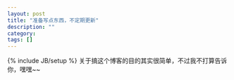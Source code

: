 ```yaml
---
layout: post
title: "准备写点东西，不定期更新"
description: ""
category: 
tags: []
---
```

{% include JB/setup %}
关于搞这个博客的目的其实很简单，不过我不打算告诉你，嘿嘿~~
